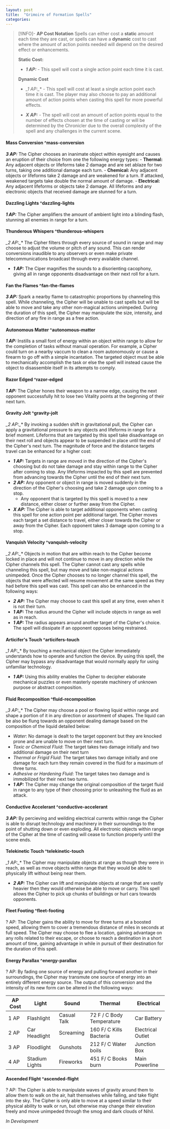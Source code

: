 ```yaml
---
layout: post
title:  "Grimoire of Formation Spells"
categories: 
---
```

> [!INFO]- **AP Cost Notation**
> Spells can either cost a **static** amount each time they are cast, or spells can have a **dynamic** cost to cast where the amount of action points needed will depend on the desired effect or enhancements. 
>
> **Static Cost:**
> - **_1 AP:_** - This spell will cost a single action point each time it is cast. 
> 
> **Dynamic Cost**
> - **_1 AP*:_** - This spell will cost at least a single action point each time it is cast. The player may also choose to pay an additional amount of action points when casting this spell for more powerful effects. 
> 
> - **_X AP:_** - The spell will cost an amount of action points equal to the number of effects chosen at the time of casting or will be determined by the Chronicler due to the overall complexity of the spell and any challenges in the current scene. 
 
#### Mass Conversion ^mass-conversion
**_3 AP:_** The Cipher chooses an inanimate object within eyesight and causes an eruption of their choice from one the following energy types:
	- **Thermal:** Any adjacent objects or lifeforms take 2 damage and are set ablaze for two turns, taking one additional damage each turn. 
	- **Chemical:** Any adjacent objects or lifeforms take 2 damage and are weakened for a turn. If attacked, weakened targets take double the normal amount of damage. 
	- **Electrical:** Any adjacent lifeforms or objects take 2 damage. All lifeforms and any electronic objects that received damage are stunned for a turn. 

#### Dazzling Lights ^dazzling-lights
**_1 AP:_** The Cipher amplifiers the amount of ambient light into a blinding flash, stunning all enemies in range for a turn. 

#### Thunderous Whispers ^thunderous-whispers
**_2 AP*:_** The Cipher filters through every source of sound in range and may choose to adjust the volume or pitch of any sound. This can render conversions inaudible to any observers or even make private telecommunications broadcast through every available channel.
- **_1 AP:_** The Ciper magnifies the sounds to a disorienting cacophony, giving all in range opponents disadvantage on their next roll for a turn. 

#### Fan the Flames ^fan-the-flames
**_3 AP:_** Spark a nearby flame to catastrophic proportions by channeling this spell. While channeling, the Cipher will be unable to cast spells but will be able to move and take any other non-magical actions unimpeded. During the duration of this spell, the Cipher may manipulate the size, intensity, and direction of any fire in range as a free action. 

#### Autonomous Matter ^autonomous-matter
**_1 AP:_** Instills a small font of energy within an object within range to allow for the completion of tasks without manual operation. For example, a Cipher could turn on a nearby vaccum to clean a room autonomously or cause a firearm to go off with a simple incantation. The targeted object must be able to mechanically accomplish the task or else the spell will instead cause the object to disassemble itself in its attempts to comply.

#### Razor Edged ^razor-edged
**_1 AP:_** The Cipher hones their weapon to a narrow edge, causing the next opponent successfully hit to lose two Vitality points at the beginning of their next turn. 

#### Gravity Jolt ^gravity-jolt
**_2 AP*:_** By invoking a sudden shift in gravitational pull, the Cipher can apply a gravitational pressure to any objects and lifeforms in range for a brief moment. Lifeforms that are targeted by this spell take disadvantage on their next roll and objects appear to be suspended in place until the end of the Cipher's next turn. The magnitude of force and the distance targets travel can be enhanced for a higher cost:
- **_1 AP:_** Targets in range are moved in the direction of the Cipher's choosing but do not take damage and stay within range to the Cipher after coming to stop. Any lifeforms impacted by this spell are prevented from advancing towards the Cipher until the end of their next turn. 
- **_2 AP:_** Any opponent or object in range is moved suddenly in the direction of the Cipher's choosing and take 2 damage upon coming to a stop. 
	- Any opponent that is targeted by this spell is moved to a new distance, either closer or further away from the Cipher.
- **_X AP:_** The Cipher is able to target additional opponents when casting this spell for one action point per additional target. The Cipher moves each target a set distance to travel, either closer towards the Cipher or away from the Cipher. Each opponent takes 3 damage upon coming to a stop. 

#### Vanquish Velocity ^vanquish-velocity
**_2 AP*:_** Objects in motion that are within reach to the Cipher become locked in place and will not continue to move in any direction while the Cipher channels this spell. The Cipher cannot cast any spells while channeling this spell, but may move and take non-magical actions unimpeded. Once the Cipher chooses to no longer channel this spell, the objects that were affected will resume movement at the same speed as they had before this spell was cast. This spell can also be enhanced in the following ways:
- **_2 AP:_** The Cipher may choose to cast this spell at any time, even when it is not their turn. 
- **_1 AP:_** The radius around the Cipher will include objects in range as well as in reach. 
- **_1 AP:_** The radius appears around another target of the Cipher's choice. The spell will dissipate if an opponent opposes being restrained. 

#### Articifer's Touch ^articifers-touch
**_1 AP*:_** By touching a mechanical object the Cipher immediately understands how to operate and function the device. By using this spell, the Cipher may bypass any disadvantage that would normally apply for using unfamiliar technology. 
- **_1 AP:_** Using this ability enables the Cipher to decipher elaborate mechanical puzzles or even masterly operate machinery of unknown purpose or abstract composition. 

#### Fluid Recomposition ^fluid-recomposition
**_3 AP*:_** The Cipher may choose a pool or flowing liquid within range and shape a portion of it in any direction or assortment of shapes. The liquid can be also be flung towards an opponent dealing damage based on the composition of the liquid detailed below:
- *Water*: No damage is dealt to the target opponent but they are knocked prone and are unable to move on their next turn. 
- *Toxic or Chemical Fluid*: The target takes two damage initially and two additional damage on their next turn
- *Thermal or Frigid Fluid*: The target takes two damage initially and one damage for each turn they remain covered in the fluid for a maximum of three turns. 
- *Adhesive or Hardening Fluid*: The target takes two damage and is immobilized for their next two turns. 
- **_1 AP:_** The Cipher may change the original composition of the target fluid in range to any type of their choosing prior to unleashing the fluid as an attack. 

#### Conductive Accelerant ^conductive-accelerant
**_3 AP:_** By percieving and weilding electrical currents within range the Cipher is able to disrupt technology and machinery in their surroundings to the point of shutting down or even exploding. All electronic objects within range of the Cipher at the time of casting will cease to function properly until the scene ends. 

#### Telekinetic Touch ^telekinetic-touch
**_1 AP*:_** The Cipher may manipulate objects at range as though they were in reach, as well as move objects within range that they would be able to physically lift without being near them. 
- **_2 AP:_** The Cipher can lift and manipulate objects at range that are vastly heavier then they would otherwise be able to move or carry. This spell allows the Cipher to pick up chunks of buildings or hurl cars towards opponents. 


#### Fleet Footing ^fleet-footing
? AP: The Cipher gains the ability to move for three turns at a boosted speed, allowing them to cover a tremendous distance of miles in seconds at full speed. The Cipher may choose to flee a location, gaining advantage on any rolls related to their escape, or choose to reach a destination in a short amount of time, gaining advantage in while in pursuit of their destination for the duration of this spell. 


#### Energy Parallax ^energy-parallax
? AP: By fading one source of energy and pulling forward another in their surroundings, the Cipher may transmute one source of energy into an entirely different energy source. The output of this conversion and the intensity of its new form can be altered in the following ways:

|   AP Cost   |     Light     |    Sound    |           Thermal         |      Electrical    |
| ----------- | ------------- | ----------- | ------------------------- | ------------------ | 
|     1 AP    | Flashlight    | Casual Talk | 72 F / C Body Temperature |  Car Battery       |
|     2 AP    | Car Headlight | Screaming   | 160 F/ C Kills Bacteria   |  Electrical Outlet |
|     3 AP    | Floodlight    | Gunshots    | 212 F/ C Water boils      |  Junction Box      |
|     4 AP    | Stadium Lights| Fireworks   | 451 F/ C Books burn       |  Main Powerline    |

#### Ascended Flight ^ascended-flight
? AP: The Cipher is able to manipulate waves of gravity around them to allow them to walk on the air, halt themselves while falling, and take flight into the sky. The Cipher is only able to move at a speed similar to their physical ability to walk or run, but otherwise may change their elevation freely and move unimpeded through the smog and dark clouds of Nihil. 

*In Development*
